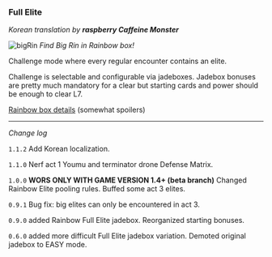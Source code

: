 ### Full Elite

*Korean translation by **raspberry Caffeine Monster***

![bigRin](https://github.com/Neoshrimp/TheGoodLBoLMods/assets/89428565/b0c00804-c679-47d8-a31f-93919b27719e)
*Find Big Rin in Rainbow box!*


Challenge mode where every regular encounter contains an elite.

Challenge is selectable and configurable via jadeboxes. Jadebox bonuses are pretty much mandatory for a clear but starting cards and power should be enough to clear L7.

[Rainbow box details](https://github.com/Neoshrimp/TheGoodLBoLMods/blob/master/FullElite/RainbowPoolingRules.md) (somewhat spoilers)

---
*Change log*

`1.1.2` Add Korean localization.

`1.1.0` Nerf act 1 Youmu and terminator drone Defense Matrix.

`1.0.0` **WORS ONLY WITH GAME VERSION 1.4+ (beta branch)** Changed Rainbow Elite pooling rules. Buffed some act 3 elites.

`0.9.1` Bug fix: big elites can only be encountered in act 3.

`0.9.0` added Rainbow Full Elite jadebox. Reorganized starting bonuses.

`0.6.0` added more difficult Full Elite jadebox variation. Demoted original jadebox to EASY mode.
